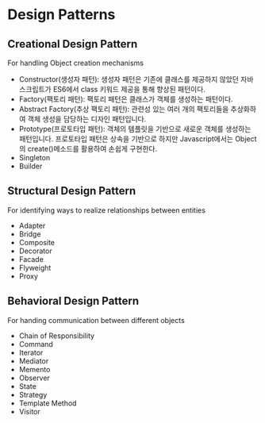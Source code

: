 # Design Patterns

## Creational Design Pattern

For handling Object creation mechanisms

- Constructor(생성자 패턴):
  생성자 패턴은 기존에 클래스를 제공하지 않았던 자바스크립트가 ES6에서 class 키워드 제공을 통해 향상된 패턴이다.
- Factory(팩토리 패턴):
  팩토리 패턴은 클래스가 객체를 생성하는 패턴이다.
- Abstract Factory(추상 팩토리 패턴):
  관련성 있는 여러 개의 팩토리들을 추상화하여 객체 생성을 담당하는 디자인 패턴입니다.
- Prototype(프로토타입 패턴):
  객체의 템플릿을 기반으로 새로운 객체를 생성하는 패턴입니다. 프로토타입 패턴은 상속을 기반으로 하지만 Javascript에서는 Object의 create()메소드를 활용하여 손쉽게 구현한다.
- Singleton
- Builder

## Structural Design Pattern

For identifying ways to realize relationships between entities

- Adapter
- Bridge
- Composite
- Decorator
- Facade
- Flyweight
- Proxy

## Behavioral Design Pattern

For handing communication between different objects

- Chain of Responsibility
- Command
- Iterator
- Mediator
- Memento
- Observer
- State
- Strategy
- Template Method
- Visitor
